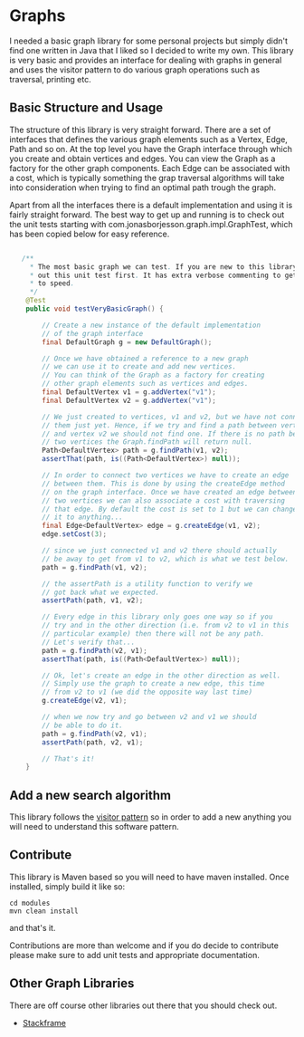 # Graphs

I needed a basic graph library for some personal projects but simply didn't find one written in Java that I liked so I decided to write my own. This library is very basic and provides an interface for dealing with graphs in general and uses the visitor pattern to do various graph operations such as traversal, printing etc.

## Basic Structure and Usage

The structure of this library is very straight forward. There are a set of interfaces that defines the various graph elements such as a Vertex, Edge, Path and so on. At the top level you have the Graph interface through which you create and obtain vertices and edges. You can view the Graph as a factory for the other graph components. Each Edge can be associated with a cost, which is typically something the grap traversal algorithms will take into consideration when trying to find an optimal path trough the graph.

Apart from all the interfaces there is a default implementation and using it is fairly straight forward. The best way to get up and running is to check out the unit tests starting with com.jonasborjesson.graph.impl.GraphTest, which has been copied below for easy reference.

```java

   /**
     * The most basic graph we can test. If you are new to this library, check
     * out this unit test first. It has extra verbose commenting to get you up
     * to speed.
     */
    @Test
    public void testVeryBasicGraph() {

        // Create a new instance of the default implementation
        // of the graph interface
        final DefaultGraph g = new DefaultGraph();

        // Once we have obtained a reference to a new graph
        // we can use it to create and add new vertices.
        // You can think of the Graph as a factory for creating
        // other graph elements such as vertices and edges.
        final DefaultVertex v1 = g.addVertex("v1");
        final DefaultVertex v2 = g.addVertex("v1");

        // We just created to vertices, v1 and v2, but we have not connected
        // them just yet. Hence, if we try and find a path between vertex v1
        // and vertex v2 we should not find one. If there is no path between
        // two vertices the Graph.findPath will return null.
        Path<DefaultVertex> path = g.findPath(v1, v2);
        assertThat(path, is((Path<DefaultVertex>) null));

        // In order to connect two vertices we have to create an edge
        // between them. This is done by using the createEdge method
        // on the graph interface. Once we have created an edge between
        // two vertices we can also associate a cost with traversing
        // that edge. By default the cost is set to 1 but we can change
        // it to anything...
        final Edge<DefaultVertex> edge = g.createEdge(v1, v2);
        edge.setCost(3);

        // since we just connected v1 and v2 there should actually
        // be away to get from v1 to v2, which is what we test below.
        path = g.findPath(v1, v2);

        // the assertPath is a utility function to verify we
        // got back what we expected.
        assertPath(path, v1, v2);

        // Every edge in this library only goes one way so if you
        // try and in the other direction (i.e. from v2 to v1 in this
        // particular example) then there will not be any path.
        // Let's verify that...
        path = g.findPath(v2, v1);
        assertThat(path, is((Path<DefaultVertex>) null));

        // Ok, let's create an edge in the other direction as well.
        // Simply use the graph to create a new edge, this time
        // from v2 to v1 (we did the opposite way last time)
        g.createEdge(v2, v1);

        // when we now try and go between v2 and v1 we should
        // be able to do it.
        path = g.findPath(v2, v1);
        assertPath(path, v2, v1);

        // That's it!
    }

```

## Add a new search algorithm

This library follows the [visitor pattern](http://en.wikipedia.org/wiki/Visitor_pattern) so in order to add a new anything you will need to understand this software pattern. 

## Contribute

This library is Maven based so you will need to have maven installed. Once installed, simply build it like so:

```
cd modules
mvn clean install
```

and that's it.

Contributions are more than welcome and if you do decide to contribute please make sure to add unit tests and appropriate documentation.


## Other Graph Libraries

There are off course other libraries out there that you should check out. 
* [Stackframe](http://www.stackframe.com/software/PathFinder)

